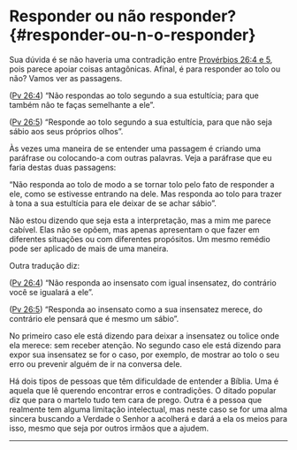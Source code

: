 # Responder ou não responder? {#responder-ou-n-o-responder}

Sua dúvida é se não haveria uma contradição entre [Provérbios 26:4 e 5](http://bibliaonline.com.br/acf/pv/26/4,5), pois parece apoiar coisas antagônicas. Afinal, é para responder ao tolo ou não? Vamos ver as passagens.

([Pv 26:4](http://bibliaonline.com.br/acf/pv/26/4)) “Não respondas ao tolo segundo a sua estultícia; para que também não te faças semelhante a ele”.

([Pv 26:5](http://bibliaonline.com.br/acf/pv/26/5)) “Responde ao tolo segundo a sua estultícia, para que não seja sábio aos seus próprios olhos”.

Às vezes uma maneira de se entender uma passagem é criando uma paráfrase ou colocando-a com outras palavras. Veja a paráfrase que eu faria destas duas passagens:

“Não responda ao tolo de modo a se tornar tolo pelo fato de responder a ele, como se estivesse entrando na dele. Mas responda ao tolo para trazer à tona a sua estultícia para ele deixar de se achar sábio”.

Não estou dizendo que seja esta a interpretação, mas a mim me parece cabível. Elas não se opõem, mas apenas apresentam o que fazer em diferentes situações ou com diferentes propósitos. Um mesmo remédio pode ser aplicado de mais de uma maneira.

Outra tradução diz:

([Pv 26:4](http://bibliaonline.com.br/acf/pv/26/4)) “Não responda ao insensato com igual insensatez, do contrário você se igualará a ele”.

([Pv 26:5](http://bibliaonline.com.br/acf/pv/26/5)) “Responda ao insensato como a sua insensatez merece, do contrário ele pensará que é mesmo um sábio”.

No primeiro caso ele está dizendo para deixar a insensatez ou tolice onde ela merece: sem receber atenção. No segundo caso ele está dizendo para expor sua insensatez se for o caso, por exemplo, de mostrar ao tolo o seu erro ou prevenir alguém de ir na conversa dele.

Há dois tipos de pessoas que têm dificuldade de entender a Bíblia. Uma é aquela que lê querendo encontrar erros e contradições. O ditado popular diz que para o martelo tudo tem cara de prego. Outra é a pessoa que realmente tem alguma limitação intelectual, mas neste caso se for uma alma sincera buscando a Verdade o Senhor a acolherá e dará a ela os meios para isso, mesmo que seja por outros irmãos que a ajudem.

*****